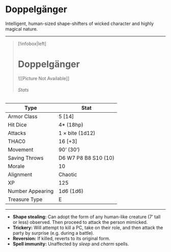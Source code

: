 # Doppelgänger

Intelligent, human-sized shape-shifters of wicked character and highly magical nature.

------
> [!infobox|left] 
> # Doppelgänger
>  ![[Picture Not Available]] 
>  ###### Stats 
| Type                    | Stat        |
| ---------------- | ------------------------------ |
| Armor Class     | 5 [14]               |
| Hit Dice         | 4* (18hp)            |
| Attacks          | 1 × bite (1d12)      |
| THAC0            | 16 [+3]              |
| Movement         | 90’ (30’)            |
| Saving Throws    | D6 W7 P8 B8 S10 (10) |
| Morale           | 10                   |
| Alignment        | Chaotic              |
| XP               | 125                  |
| Number Appearing | 1d6 (1d6)            |
| Treasure Type    | E                    |

------

- **Shape stealing:** Can adopt the form of any human-like creature (7’ tall or less) observed. Then proceed to attack the person mimicked.
- **Trickery:** Will attempt to kill a PC, take on their role, and then attack the party by surprise (e.g. during a battle).
- **Reversion:** If killed, reverts to its original form.
- **Spell immunity:** Unaffected by *sleep* and *charm* spells.